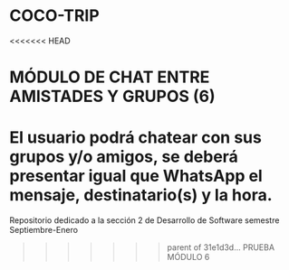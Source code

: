 # COCO-TRIP
<<<<<<< HEAD

# MÓDULO DE CHAT ENTRE AMISTADES Y GRUPOS (6)

El usuario podrá chatear con sus grupos y/o amigos, se deberá presentar igual que WhatsApp el mensaje, destinatario(s) y la hora.
=======
Repositorio dedicado a la sección 2 de Desarrollo de Software semestre Septiembre-Enero 
>>>>>>> parent of 31e1d3d... PRUEBA MÓDULO 6
